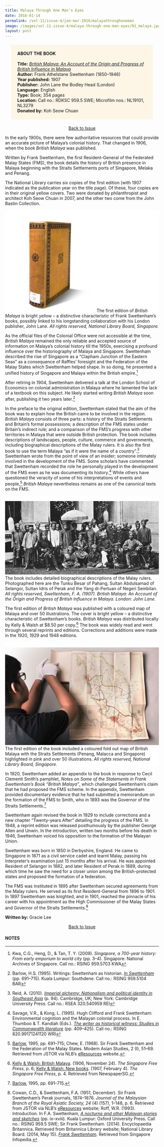 ```yaml
---
title: Malaya Through One Man’s Eyes
date: 2016-01-14
permalink: /vol-11/issue-4/jan-mar-2016/malayathroughoneman
image: /images/vol-11-issue-4/malaya-through-one-man-eyes/01_malaya.jpg
layout: post
---
```

<div style="background-colour:#fdf5e6; padding:20px; margin: 20px; background: #fdf5e6;"><b>ABOUT THE BOOK</b>
<br><br>
<b>Title:</b> <i><a href="https://eservice.nlb.gov.sg/item_holding.aspx?bid=4250035">British Malaya: An Account of the Origin and Progress of British Influence in Malaya</a></i>
<br>
<b>Author:</b> Frank Athelstane Swettenham (1850–1946)
<br>
<b>Year published:</b> 1907
<br>
<b>Publisher:</b> John Lane the Bodley Head (London)
<br>
<b>Language:</b> English
<br>
<b>Type:</b> Book; 354 pages
<br>
<b>Location:</b> Call no.: RDKSC 959.5 SWE; Microfilm nos.: NL19101, NL3279
<br>
<b>Donated by:</b> Koh Seow Chuan</div>

<a href="/vol-11/issue-4/jan-mar-2016/"><center>Back to Issue</center></a>

In the early 1900s, there were few authoritative resources that could provide an accurate picture of Malaya’s colonial history. That changed in 1906, when the book *British Malaya* was published.

Written by Frank Swettenham, the first Resident-General of the Federated Malay States (FMS), the book details the history of British presence in Malaya beginning with the Straits Settlements ports of Singapore, Melaka and Penang.

The National Library carries six copies of the first edition (with 1907 indicated as the publication year on the title page). Of these, four copies are in their original yellow covers. Two were donated by philanthropist and architect Koh Seow Chuan in 2007, and the other two come from the
John Bastin Collection.

<div style="background-color: white;"><br><img style="width:300px" src="/images/vol-11-issue-4/malaya-through-one-man-eyes/01_malaya.jpg">The first edition of <i>British Malaya</i> is bright yellow – a distinctive characteristic of Frank Swettenham’s books, possibly linked to his longstanding collaboration with his London publisher, John Lane. <i>All rights reserved, National Library Board, Singapore.</i></div>

As the official files of the Colonial Office were not accessible at the time, *British Malaya* remained the only reliable and accepted source of information on Malaya’s colonial history till the 1950s, exercising a profound influence over the historiography of Malaya and Singapore. Swettenham described the rise of Singapore as a “Clapham Junction of the Eastern Seas” as a consequence of Raffles’ foresight and the Federation of the Malay States which Swettenham helped shape. In so doing, he presented a unified history of Singapore and Malaya within the British empire.[^1]

After retiring in 1904, Swettenham delivered a talk at the London School of Economics on colonial administration in Malaya where he lamented the lack of a textbook on this subject. He likely started writing *British Malaya* soon after, publishing it two years later.[^2]

In the preface to the original edition, Swettenham stated that the aim of the book was to explain how the British came to be involved in the region. *British Malaya* consists of three parts: a history of the Straits Settlements and Britain’s formal possessions; a description of the FMS states under Britain’s indirect rule; and a comparison of the FMS’s progress with other territories in Malaya that were outside British protection. The book includes descriptions of landscapes, people, culture, commerce and governments, including biographical descriptions of the Malay rulers. It is also the first book to use the term Malaya “as if it were the name of a country”.[^3] Swettenham wrote from the point of view of an insider; someone intimately involved in the development of the FMS. Some scholars have commented that Swettenham recorded the role he personally played in the development of the FMS even as he was documenting its history.[^4] While others have questioned the veracity of some of his interpretations of events and people,[^5] *British Malaya* nevertheless remains as one of the canonical texts on the FMS.

<div style="background-color: white;"><br><img src="/images/vol-11-issue-4/malaya-through-one-man-eyes/02_malaya.jpg">The book includes detailed biographical descriptions of the Malay rulers. Photographed here are the Tunku Besar of Pahang, Sultan Abdulsamad of Selangor, Sultan Idris of Perak and the Yang di-Pertuan of Negeri Sembilan. <i>All rights reserved, Swettenham, F. A. (1907). British Malaya: An Account of the Origin and Progress of British Influence in Malaya. London: John Lane.</i></div>

The first edition of *British Malaya* was published with a coloured map of Malaya and over 50 illustrations. The cover is bright yellow – a distinctive characteristic of Swettenham’s books. *British Malaya* was distributed locally by Kelly & Walsh at $8.50 per copy.[^6] The book was widely read and went through several reprints and editions. Corrections and additions were made in the 1920, 1929 and 1948 editions.

<div style="background-color: white;"><br><img src="/images/vol-11-issue-4/malaya-through-one-man-eyes/03_malaya.jpg">The first edition of the book included a coloured fold out map of British Malaya with the Straits Settlements (Penang, Malacca and Singapore) highlighted in pink and over 50 illustrations. <i>All rights reserved, National Library Board, Singapore.</i></div>

In 1920, Swettenham added an appendix to the book in response to Cecil Clementi Smith’s pamphlet, *Notes on Some of the Statements in Frank Swettenham’s Book “British Malaya”*, which challenged Swettenham’s claim that he had proposed the FMS scheme. In the appendix, Swettenham provided documentary evidence that he had submitted a memorandum on the formation of the FMS to Smith, who in 1893 was the Governor of the Straits Settlements.[^7]

Swettenham again revised the book in 1929 to include corrections and a new chapter “Twenty-years After” detailing the progress of the FMS. In 1948, a reprint edition was released posthumously by the publisher George Allen and Unwin. In the introduction, written two months before his death in 1946, Swettenham voiced his opposition to the formation of the Malayan Union.

Swettenham was born in 1850 in Derbyshire, England. He came to Singapore in 1871 as a civil service cadet and learnt Malay, passing his Interpreter’s examination just 15 months after his arrival. He was appointed Resident of Selangor in 1882, and later Resident of Perak in 1889, during which time he saw the need for a closer union among the British-protected states and proposed the formation of a federation.

The FMS was instituted in 1895 after Swettenham secured agreements from the Malay rulers. He served as its first Resident-General from 1896 to 1901. In 1897 Swettenham was knighted, and in 1901, reached the pinnacle of his career with his appointment as the High Commissioner of the Malay States and Governor of the Straits Settlements.[^8]

**Written by:** Gracie Lee

<a href="/vol-11/issue-4/jan-mar-2016/"><center>Back to Issue</center></a>

#### **NOTES**

[^1]: Kwa, C.G., Heng, D., & Tan, T. Y. (2009). *Singapore, a 700-year history: From early emporium to world city* (pp. 3–4). Singapore: National Archives of Singapore. Call no.: RSING 959.5703 KWA

[^2]:Barlow, H.S. (1995). Writings: Swettenham as historian. *[In Swettenham](http://eservice.nlb.gov.sg/item_holding_s.aspx?bid=7490524)* (pp. 691–715). Kuala Lumpur: Southdene. Call no.: RSING 959.5104 BAR

[^3]:Reid, A. (2010). *[Imperial alchemy: Nationalism and political identity in Southeast Asia](http://eservice.nlb.gov.sg/item_holding_s.aspx?bid=13352726)* (p. 94). Cambridge, UK; New York: Cambridge University Press. Call no.: RSEA 320.540959 REI

[^4]:Savage, V.R., & Kong, L. (1995). Hugh Clifford and Frank Swettenham: Environmental cognition and the Malayan colonial process. In E. Thumboo & T. Kandiah (Eds.). *[The writer as historical witness: Studies in Commonwealth literature](http://eservice.nlb.gov.sg/item_holding_s.aspx?bid=7504056)* (pp. 409–425). Call no.: RSING 820.99171241120 WRI

[^5]:[Barlow](http://eservice.nlb.gov.sg/item_holding_s.aspx?bid=7490524), 1995, pp. 691–715; Chew, E. (1968). Sir Frank Swettenham and the Federation of the Malay States. Modern Asian Studies, 2 (I), 51–69. Retrieved from JSTOR via NLB’s [eResources](https://eresources.nlb.gov.sg/main/) website.

[^6]:[Kelly & Walsh: British Malaya](http://eresources.nlb.gov.sg/newspapers/Digitised/Article/singfreepressb19061124-1.2.23.1). (1906, November 24). *The Singapore Free Press*, p. 6; [Kelly & Walsh: New books](http://eresources.nlb.gov.sg/newspapers/Digitised/Article/singfreepressb19070204-1.2.16.1). (1907, February 4). *The Singapore Free Press*, p. 4. Retrieved from NewspaperSG.

[^7]:[Barlow](http://eservice.nlb.gov.sg/item_holding_s.aspx?bid=7490524), 1995, pp. 691–715.

[^8]:Cowan, C.D., & Swettenham, F.A. (1951, December). Sir Frank Swettenham’s Perak journals, 1874–1876. *Journal of the Malaysian Branch of the Royal Asiatic Society, 24* (4) (157), 1–148, p. 6. Retrieved from JSTOR via NLB’s [eResources](https://eresources.nlb.gov.sg/main/) website; Roff, W.R. (1993). Introduction. In F.A. Swettenham, *[A nocturne and other Malayan stories and sketches](http://eservice.nlb.gov.sg/item_holding_s.aspx?bid=6531099)* (pp. ix–xviii). Kuala Lumpur: Oxford University Press. Call no.: RSING 959.5 SWE; Sir Frank Swettenham. (2014). Encyclopaedia Britannica. Retrieved from Britannica Library website; National Library Board. (2014, May 15). *[Frank Swettenham](http://eresources.nlb.gov.sg/infopedia/articles/SIP_2014-05-16_133845.html)*. Retrieved from Singapore Infopedia.